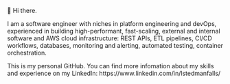 <p>👋 Hi there. 

I am a software engineer with niches in platform engineering and devOps, experienced in building high-performant, fast-scaling, external and internal software and AWS cloud infrastructure: REST APIs, ETL pipelines, CI/CD workflows, databases, monitoring and alerting, automated testing, container orchestration.</p>

<p> This is my personal GitHub. You can find more infomation about my skills and experience on my LinkedIn: https://www.linkedin.com/in/lstedmanfalls/
